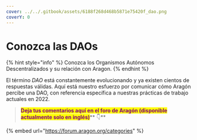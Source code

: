 ```yaml
---
cover: ../../.gitbook/assets/6188f268d468b5871e75420f_dao.png
coverY: 0
---
```


# Conozca las DAOs

{% hint style="info" %}
Conozca los Organismos Autónomos Descentralizados y su relación con Aragon.
{% endhint %}

El término _DAO_ está constantemente evolucionando y ya existen cientos de respuestas válidas. Aquí está nuestro esfuerzo por comunicar cómo Aragón percibe una DAO, con referencia específica a nuestras prácticas de trabajo actuales en 2022.



> <mark style="color:purple;">**Deja tus comentarios aquí en el foro de Aragón (disponible actualmente solo en inglés)**</mark>** 👇**

{% embed url="https://forum.aragon.org/categories" %}
